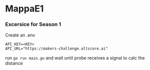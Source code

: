 # MappaE1
### Excersice for Season 1
Create an .env
```
API_KEY=<KEY>
API_URL="https://makers-challenge.altscore.ai"
```

run `go run main.go` and wait until probe receives a signal to calc the distance